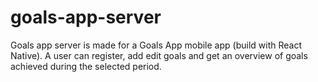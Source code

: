 # goals-app-server
Goals app server is made for a Goals App mobile app (build with React Native). A user can register, add edit goals and get an overview of goals achieved during the selected period.

